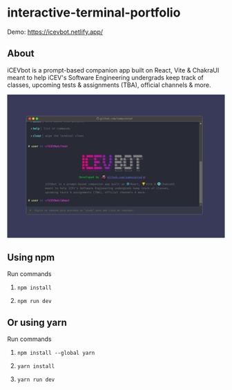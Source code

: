 # interactive-terminal-portfolio

Demo: https://icevbot.netlify.app/

## About

iCEVbot is a prompt-based companion app built on React, Vite & ChakraUI meant to help iCEV's Software Engineering undergrads keep track of classes, upcoming tests & assignments (TBA), official channels & more.

![preview](./preview.png)

## Using npm

Run commands

1. `npm install`

2. `npm run dev`

## Or using yarn

Run commands

1. `npm install --global yarn`

2. `yarn install`

3. `yarn run dev`

